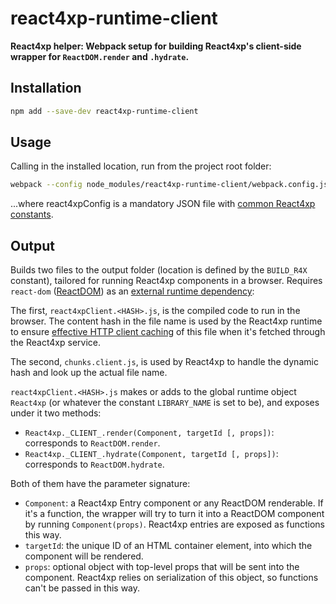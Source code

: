 # react4xp-runtime-client

**React4xp helper: Webpack setup for building React4xp's client-side wrapper for `ReactDOM.render` and `.hydrate`.**


## Installation

```bash
npm add --save-dev react4xp-runtime-client
```

## Usage

Calling in the installed location, run from the project root folder:

```bash
webpack --config node_modules/react4xp-runtime-client/webpack.config.js --env.REACT4XP_CONFIG_FILE=path/to/react4xpConfig.json
```
...where react4xpConfig is a mandatory JSON file with [common React4xp constants](https://www.npmjs.com/package/react4xp-buildconstants).

## Output

Builds two files to the output folder (location is defined by the `BUILD_R4X` constant), tailored for running React4xp components in a browser. Requires `react-dom` ([ReactDOM](https://reactjs.org/docs/react-dom.html)) as an [external runtime dependency](https://webpack.js.org/configuration/externals/):

The first, `react4xpClient.<HASH>.js`, is the compiled code to run in the browser. The content hash in the file name is used by the React4xp runtime to ensure [effective HTTP client caching](https://developers.google.com/web/fundamentals/performance/optimizing-content-efficiency/http-caching) of this file when it's fetched through the React4xp service.

The second, `chunks.client.js`, is used by React4xp to handle the dynamic hash and look up the actual file name.

`react4xpClient.<HASH>.js` makes or adds to the global runtime object `React4xp` (or whatever the constant `LIBRARY_NAME` is set to be), and exposes under it two methods:

  - `React4xp._CLIENT_.render(Component, targetId [, props])`: corresponds to `ReactDOM.render`. 
  - `React4xp._CLIENT_.hydrate(Component, targetId [, props])`: corresponds to `ReactDOM.hydrate`.

Both of them have the parameter signature:

  - `Component`: a React4xp Entry component or any ReactDOM renderable. If it's a function, the wrapper will try to turn it into a ReactDOM component by running `Component(props)`. React4xp entries are exposed as functions this way.
  - `targetId`: the unique ID of an HTML container element, into which the component will be rendered.
  - `props`: optional object with top-level props that will be sent into the component. React4xp relies on serialization of this object, so functions can't be passed in this way.